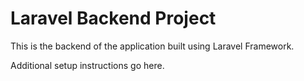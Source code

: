 # Laravel Backend Project

This is the backend of the application built using Laravel Framework.

Additional setup instructions go here.